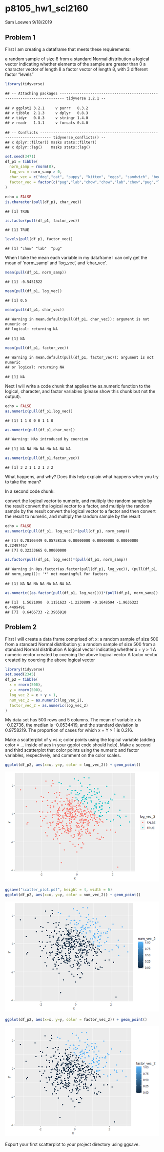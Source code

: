 p8105\_hw1\_scl2160
================
Sam Loewen
9/18/2019

## Problem 1

First I am creating a dataframe that meets these requirements:

a random sample of size 8 from a standard Normal distribution a logical
vector indicating whether elements of the sample are greater than 0 a
character vector of length 8 a factor vector of length 8, with 3
different factor
    “levels”

``` r
library(tidyverse)
```

    ## -- Attaching packages ------------------------------------------------------------------------ tidyverse 1.2.1 --

    ## v ggplot2 3.2.1     v purrr   0.3.2
    ## v tibble  2.1.3     v dplyr   0.8.3
    ## v tidyr   0.8.3     v stringr 1.4.0
    ## v readr   1.3.1     v forcats 0.4.0

    ## -- Conflicts --------------------------------------------------------------------------- tidyverse_conflicts() --
    ## x dplyr::filter() masks stats::filter()
    ## x dplyr::lag()    masks stats::lag()

``` r
set.seed(3471)
df_p1 = tibble(
  norm_samp = rnorm(8),
  log_vec = norm_samp > 0,
  char_vec = c("dog","cat", "puppy", "kitten", "eggs", "sandwich", "beer", "pencil"),
  factor_vec = factor(c("pug","lab","chow","chow","lab","chow","pug","lab"))
)
```

``` r
echo = FALSE
is.character(pull(df_p1, char_vec))
```

    ## [1] TRUE

``` r
is.factor(pull(df_p1, factor_vec))
```

    ## [1] TRUE

``` r
levels(pull(df_p1, factor_vec))
```

    ## [1] "chow" "lab"  "pug"

When I take the mean each variable in my dataframe I can only get the
mean of ‘norm\_samp’ and ‘log\_vec’, and
    ‘char\_vec’.

``` r
mean(pull(df_p1, norm_samp))
```

    ## [1] -0.5451522

``` r
mean(pull(df_p1, log_vec))
```

    ## [1] 0.5

``` r
mean(pull(df_p1, char_vec))
```

    ## Warning in mean.default(pull(df_p1, char_vec)): argument is not numeric or
    ## logical: returning NA

    ## [1] NA

``` r
mean(pull(df_p1, factor_vec))
```

    ## Warning in mean.default(pull(df_p1, factor_vec)): argument is not numeric
    ## or logical: returning NA

    ## [1] NA

Next I will write a code chunk that applies the as.numeric function to
the logical, character, and factor variables (please show this chunk but
not the output).

``` r
echo = FALSE
as.numeric(pull(df_p1,log_vec))
```

    ## [1] 1 1 0 0 0 1 1 0

``` r
as.numeric(pull(df_p1,char_vec))
```

    ## Warning: NAs introduced by coercion

    ## [1] NA NA NA NA NA NA NA NA

``` r
as.numeric(pull(df_p1,factor_vec))
```

    ## [1] 3 2 1 1 2 1 3 2

What happens, and why? Does this help explain what happens when you try
to take the mean?

In a second code chunk:

convert the logical vector to numeric, and multiply the random sample by
the result convert the logical vector to a factor, and multiply the
random sample by the result convert the logical vector to a factor and
then convert the result to numeric, and multiply the random sample by
the result

``` r
echo = FALSE
as.numeric(pull(df_p1, log_vec))*(pull(df_p1, norm_samp))
```

    ## [1] 0.78105449 0.05758116 0.00000000 0.00000000 0.00000000 0.22497457
    ## [7] 0.32333665 0.00000000

``` r
as.factor(pull(df_p1, log_vec))*(pull(df_p1, norm_samp))
```

    ## Warning in Ops.factor(as.factor(pull(df_p1, log_vec)), (pull(df_p1,
    ## norm_samp))): '*' not meaningful for factors

    ## [1] NA NA NA NA NA NA NA NA

``` r
as.numeric((as.factor(pull(df_p1, log_vec))))*(pull(df_p1, norm_samp))
```

    ## [1]  1.5621090  0.1151623 -1.2230809 -0.1648594 -1.9636323  0.4499491
    ## [7]  0.6466733 -2.3965918

## Problem 2

First I will create a data frame comprised of: x: a random sample of
size 500 from a standard Normal distribution y: a random sample of size
500 from a standard Normal distribution A logical vector indicating
whether x + y \> 1 A numeric vector created by coercing the above
logical vector A factor vector created by coercing the above logical
vector

``` r
library(tidyverse)
set.seed(2345)
df_p2 = tibble(
  x = rnorm(500),
  y = rnorm(500),
  log_vec_2 = x + y > 1,
  num_vec_2 = as.numeric(log_vec_2),
  factor_vec_2 = as.numeric(log_vec_2)
)
```

My data set has 500 rows and 5 columns. The mean of variable x is
-0.02736, the median is -0.0534419, and the standard deviation is
0.9758219. The proportion of cases for which x + Y \> 1 is 0.216.

Make a scatterplot of y vs x; color points using the logical variable
(adding color = … inside of aes in your ggplot code should help). Make a
second and third scatterplot that color points using the numeric and
factor variables, respectively, and comment on the color
scales.

``` r
ggplot(df_p2, aes(x=x, y=y, color = log_vec_2)) + geom_point()
```

![](p8105_hw1_scl2160_markdown_files/figure-gfm/unnamed-chunk-2-1.png)<!-- -->

``` r
ggsave("scatter_plot.pdf", height = 4, width = 6)
ggplot(df_p2, aes(x=x, y=y, color = num_vec_2)) + geom_point()
```

![](p8105_hw1_scl2160_markdown_files/figure-gfm/unnamed-chunk-2-2.png)<!-- -->

``` r
ggplot(df_p2, aes(x=x, y=y, color = factor_vec_2)) + geom_point()
```

![](p8105_hw1_scl2160_markdown_files/figure-gfm/unnamed-chunk-2-3.png)<!-- -->

Export your first scatterplot to your project directory using ggsave.
